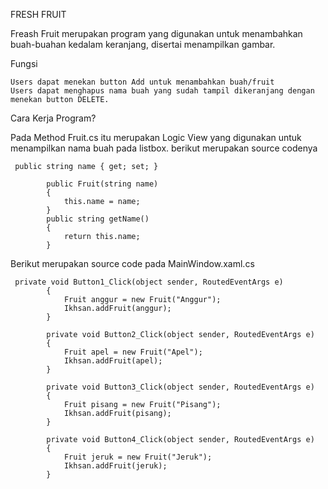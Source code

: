 FRESH FRUIT

Freash Fruit merupakan program yang digunakan untuk menambahkan buah-buahan kedalam keranjang, disertai menampilkan gambar.

Fungsi

    Users dapat menekan button Add untuk menambahkan buah/fruit
    Users dapat menghapus nama buah yang sudah tampil dikeranjang dengan menekan button DELETE.

Cara Kerja Program?

Pada Method Fruit.cs itu merupakan Logic View yang digunakan untuk menampilkan nama buah pada listbox. berikut merupakan source codenya
```
 public string name { get; set; }

        public Fruit(string name)
        {
            this.name = name;
        }
        public string getName()
        {
            return this.name;
        }
```
Berikut merupakan source code pada MainWindow.xaml.cs
```
 private void Button1_Click(object sender, RoutedEventArgs e)
        {
            Fruit anggur = new Fruit("Anggur");
            Ikhsan.addFruit(anggur);
        }

        private void Button2_Click(object sender, RoutedEventArgs e)
        {
            Fruit apel = new Fruit("Apel");
            Ikhsan.addFruit(apel);
        }

        private void Button3_Click(object sender, RoutedEventArgs e)
        {
            Fruit pisang = new Fruit("Pisang");
            Ikhsan.addFruit(pisang);
        }

        private void Button4_Click(object sender, RoutedEventArgs e)
        {
            Fruit jeruk = new Fruit("Jeruk");
            Ikhsan.addFruit(jeruk);
        }
```